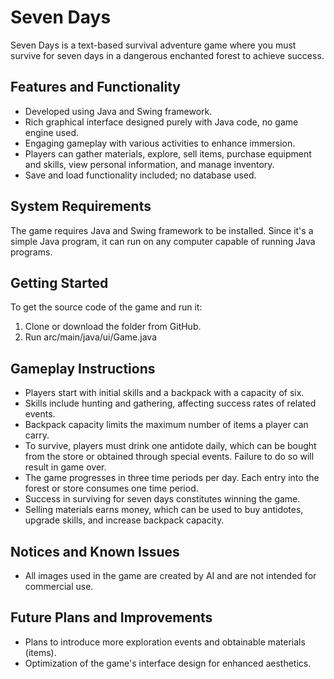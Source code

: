 # Seven Days

Seven Days is a text-based survival adventure game where you must survive for seven days in a dangerous enchanted forest to achieve success.

## Features and Functionality

- Developed using Java and Swing framework.
- Rich graphical interface designed purely with Java code, no game engine used.
- Engaging gameplay with various activities to enhance immersion.
- Players can gather materials, explore, sell items, purchase equipment and skills, view personal information, and manage inventory.
- Save and load functionality included; no database used.

## System Requirements

The game requires Java and Swing framework to be installed. Since it's a simple Java program, it can run on any computer capable of running Java programs.

## Getting Started

To get the source code of the game and run it:

1. Clone or download the folder from GitHub.
2. Run arc/main/java/ui/Game.java

## Gameplay Instructions

- Players start with initial skills and a backpack with a capacity of six.
- Skills include hunting and gathering, affecting success rates of related events.
- Backpack capacity limits the maximum number of items a player can carry.
- To survive, players must drink one antidote daily, which can be bought from the store or obtained through special events. Failure to do so will result in game over.
- The game progresses in three time periods per day. Each entry into the forest or store consumes one time period.
- Success in surviving for seven days constitutes winning the game.
- Selling materials earns money, which can be used to buy antidotes, upgrade skills, and increase backpack capacity.

## Notices and Known Issues

- All images used in the game are created by AI and are not intended for commercial use.

## Future Plans and Improvements

- Plans to introduce more exploration events and obtainable materials (items).
- Optimization of the game's interface design for enhanced aesthetics.
